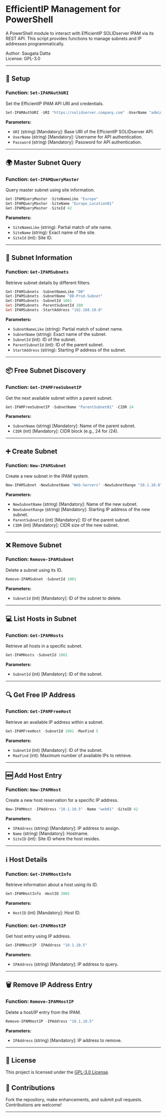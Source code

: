 # EfficientIP Management for PowerShell

A PowerShell module to interact with EfficientIP SOLIDserver IPAM via its REST API. This script provides functions to manage subnets and IP addresses programmatically.

Author: Saugata Datta  
License: GPL-3.0

---

## 🔧 Setup

### Function: `Set-IPAMAuthURI`
Set the EfficientIP IPAM API URI and credentials.

```powershell
Set-IPAMAuthURI -URI "https://solidserver.company.com" -UserName "admin" -Password "securepassword"
```

**Parameters:**
- `URI` (string) [Mandatory]: Base URI of the EfficientIP SOLIDserver API.
- `UserName` (string) [Mandatory]: Username for API authentication.
- `Password` (string) [Mandatory]: Password for API authentication.

---

## 🌍 Master Subnet Query

### Function: `Get-IPAMQueryMaster`
Query master subnet using site information.

```powershell
Get-IPAMQueryMaster -SiteNameLike "Europe"
Get-IPAMQueryMaster -SiteName "Europe_Location01"
Get-IPAMQueryMaster -SiteId 42
```

**Parameters:**
- `SiteNameLike` (string): Partial match of site name.
- `SiteName` (string): Exact name of the site.
- `SiteId` (int): Site ID.

---

## 📍 Subnet Information

### Function: `Get-IPAMSubnets`
Retrieve subnet details by different filters.

```powershell
Get-IPAMSubnets -SubnetNameLike "DB"
Get-IPAMSubnets -SubnetName "DB-Prod-Subnet"
Get-IPAMSubnets -SubnetId 1001
Get-IPAMSubnets -ParentSubnetId 200
Get-IPAMSubnets -StartAddress "192.168.10.0"
```

**Parameters:**
- `SubnetNameLike` (string): Partial match of subnet name.
- `SubnetName` (string): Exact name of the subnet.
- `SubnetId` (int): ID of the subnet.
- `ParentSubnetId` (int): ID of the parent subnet.
- `StartAddress` (string): Starting IP address of the subnet.

---

## 📦 Free Subnet Discovery

### Function: `Get-IPAMFreeSubnetIP`
Get the next available subnet within a parent subnet.

```powershell
Get-IPAMFreeSubnetIP -SubnetName "ParentSubnet01" -CIDR 24
```

**Parameters:**
- `SubnetName` (string) [Mandatory]: Name of the parent subnet.
- `CIDR` (int) [Mandatory]: CIDR block (e.g., 24 for /24).

---

## ➕ Create Subnet

### Function: `New-IPAMSubnet`
Create a new subnet in the IPAM system.

```powershell
New-IPAMSubnet -NewSubnetName "Web-Servers" -NewSubnetRange "10.1.10.0" -ParentSubnetId 101 -CIDR 24
```

**Parameters:**
- `NewSubnetName` (string) [Mandatory]: Name of the new subnet.
- `NewSubnetRange` (string) [Mandatory]: Starting IP address of the new subnet.
- `ParentSubnetId` (int) [Mandatory]: ID of the parent subnet.
- `CIDR` (int) [Mandatory]: CIDR size of the new subnet.

---

## ❌ Remove Subnet

### Function: `Remove-IPAMSubnet`
Delete a subnet using its ID.

```powershell
Remove-IPAMSubnet -SubnetId 1001
```

**Parameters:**
- `SubnetId` (int) [Mandatory]: ID of the subnet to delete.

---

## 💻 List Hosts in Subnet

### Function: `Get-IPAMHosts`
Retrieve all hosts in a specific subnet.

```powershell
Get-IPAMHosts -SubnetId 1001
```

**Parameters:**
- `SubnetId` (int) [Mandatory]: ID of the subnet.

---

## 🔍 Get Free IP Address

### Function: `Get-IPAMFreeHost`
Retrieve an available IP address within a subnet.

```powershell
Get-IPAMFreeHost -SubnetId 1001 -MaxFind 5
```

**Parameters:**
- `SubnetId` (int) [Mandatory]: ID of the subnet.
- `MaxFind` (int): Maximum number of available IPs to retrieve.

---

## 🆕 Add Host Entry

### Function: `New-IPAMHost`
Create a new host reservation for a specific IP address.

```powershell
New-IPAMHost -IPAddress "10.1.10.5" -Name "web01" -SiteID 42
```

**Parameters:**
- `IPAddress` (string) [Mandatory]: IP address to assign.
- `Name` (string) [Mandatory]: Hostname.
- `SiteID` (int): Site ID where the host resides.

---

## ℹ️ Host Details

### Function: `Get-IPAMHostInfo`
Retrieve information about a host using its ID.

```powershell
Get-IPAMHostInfo -HostID 3005
```

**Parameters:**
- `HostID` (int) [Mandatory]: Host ID.

### Function: `Get-IPAMHostIP`
Get host entry using IP address.

```powershell
Get-IPAMHostIP -IPAddress "10.1.10.5"
```

**Parameters:**
- `IPAddress` (string) [Mandatory]: IP address to query.

---

## 🗑️ Remove IP Address Entry

### Function: `Remove-IPAMHostIP`
Delete a host/IP entry from the IPAM.

```powershell
Remove-IPAMHostIP -IPAddress "10.1.10.5"
```

**Parameters:**
- `IPAddress` (string) [Mandatory]: IP address to remove.

---

## 📄 License

This project is licensed under the [GPL-3.0 License](LICENSE).

## 🤝 Contributions

Fork the repository, make enhancements, and submit pull requests. Contributions are welcome!

---
